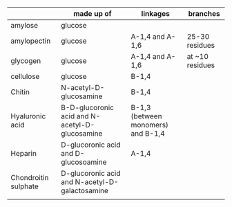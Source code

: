 |                      | made up of                                     | linkages                           | branches        |
| -------------------- | ---------------------------------------------- | ---------------------------------- | --------------- |
| amylose              | glucose                                        |                                    |                 |
| amylopectin          | glucose                                        | A-1,4 and A-1,6                    | 25-30 residues  |
| glycogen             | glucose                                        | A-1,4 and A-1,6                    | at ~10 residues |
| cellulose            | glucose                                        | B-1,4                              |                 |
| Chitin               | N-acetyl-D-glucosamine                         | B-1,4                              |                 |
| Hyaluronic acid      | B-D-glucoronic acid and N-acetyl-D-glucosamine | B-1,3 (between monomers) and B-1,4 |                 |
| Heparin              | D-glucoronic acid and D-glucosoamine           | A-1,4                              |                 |
| Chondroitin sulphate | D-glucoronic acid and N-acetyl-D-galactosamine |                                    |                 |
|                      |                                                |                                    |                 |
